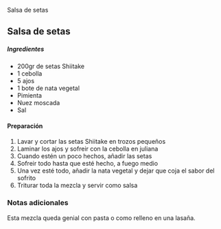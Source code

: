 Salsa de setas

## Salsa de setas

##### Ingredientes

* 200gr de setas Shiitake
* 1 cebolla
* 5 ajos
* 1 bote de nata vegetal
* Pimienta
* Nuez moscada
* Sal

#### Preparación

1. Lavar y cortar las setas Shiitake en trozos pequeños
2. Laminar los ajos y sofreir con la cebolla en juliana
3. Cuando estén un poco hechos, añadir las setas
4. Sofreir todo hasta que esté hecho, a fuego medio
5. Una vez esté todo, añadir la nata vegetal y dejar que coja el sabor del sofrito
6. Triturar toda la mezcla y servir como salsa


### Notas adicionales

Esta mezcla queda genial con pasta o como relleno en una lasaña.